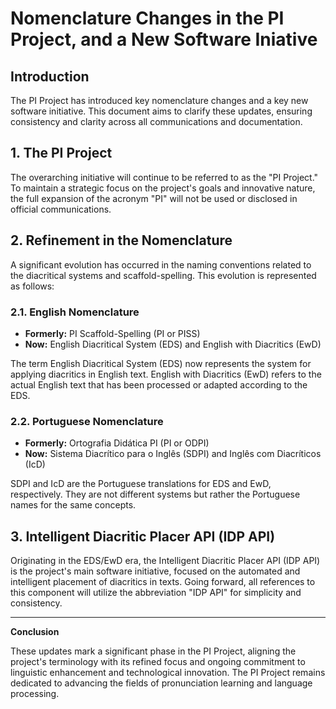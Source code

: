 # Nomenclature Changes in the PI Project, and a New Software Iniative

## Introduction

The PI Project has introduced key nomenclature changes and a key new software initiative. This document aims to clarify these updates, ensuring consistency and clarity across all communications and documentation.

## 1. The PI Project

The overarching initiative will continue to be referred to as the "PI Project." To maintain a strategic focus on the project's goals and innovative nature, the full expansion of the acronym "PI" will not be used or disclosed in official communications.

## 2. Refinement in the Nomenclature

A significant evolution has occurred in the naming conventions related to the diacritical systems and scaffold-spelling. This evolution is represented as follows:

### 2.1. English Nomenclature

- **Formerly:** PI Scaffold-Spelling (PI or PISS)
- **Now:** English Diacritical System (EDS) and English with Diacritics (EwD)

The term English Diacritical System (EDS) now represents the system for applying diacritics in English text. English with Diacritics (EwD) refers to the actual English text that has been processed or adapted according to the EDS.

### 2.2. Portuguese Nomenclature

- **Formerly:** Ortografia Didática PI (PI or ODPI)
- **Now:** Sistema Diacrítico para o Inglês (SDPI) and Inglês com Diacríticos (IcD)

SDPI and IcD are the Portuguese translations for EDS and EwD, respectively. They are not different systems but rather the Portuguese names for the same concepts.

## 3. Intelligent Diacritic Placer API (IDP API)

Originating in the EDS/EwD era, the Intelligent Diacritic Placer API (IDP API) is the project's main software initiative, focused on the automated and intelligent placement of diacritics in texts. Going forward, all references to this component will utilize the abbreviation "IDP API" for simplicity and consistency.

---

**Conclusion**

These updates mark a significant phase in the PI Project, aligning the project's terminology with its refined focus and ongoing commitment to linguistic enhancement and technological innovation. The PI Project remains dedicated to advancing the fields of pronunciation learning and language processing.
